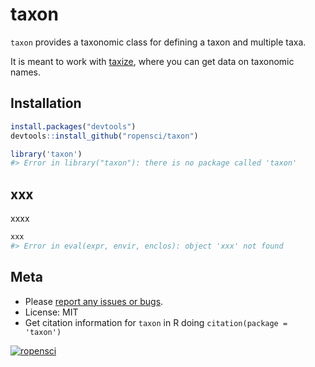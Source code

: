taxon
=======



`taxon` provides a taxonomic class for defining a taxon and multiple taxa.

It is meant to work with [taxize](https://github.com/ropensci/taxize), where you can get data on taxonomic names.


## Installation


```r
install.packages("devtools")
devtools::install_github("ropensci/taxon")
```


```r
library('taxon')
#> Error in library("taxon"): there is no package called 'taxon'
```

## xxx

xxxx


```r
xxx
#> Error in eval(expr, envir, enclos): object 'xxx' not found
```

## Meta

* Please [report any issues or bugs](https://github.com/ropensci/taxon/issues).
* License: MIT
* Get citation information for `taxon` in R doing `citation(package = 'taxon')`

[![ropensci](http://ropensci.org/public_images/github_footer.png)](http://ropensci.org)
